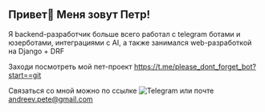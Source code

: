 ## Привет👋 Меня зовут Петр!

Я backend-разработчик больше всего работал с telegram ботами и юзерботами, интеграциями с AI, а также занимался web-разработкой на Django + DRF

Заходи посмотреть мой пет-проект https://t.me/please_dont_forget_bot?start==git

Связаться со мной можно по ссылке ![Telegram](https://img.shields.io/badge/Telegram-%40petro2561-blue?style=flat&logo=telegram&link=https://t.me/petro2561)
 или почте andreev.pete@gmail.com
<!--
**Petro2561/Petro2561** is a ✨ _special_ ✨ repository because its `README.md` (this file) appears on your GitHub profile.

Here are some ideas to get you started:

- 🔭 I’m currently working on ...
- 🌱 I’m currently learning ...
- 👯 I’m looking to collaborate on ...
- 🤔 I’m looking for help with ...
- 💬 Ask me about ...
- 📫 How to reach me: ...
- 😄 Pronouns: ...
- ⚡ Fun fact: ...
-->
